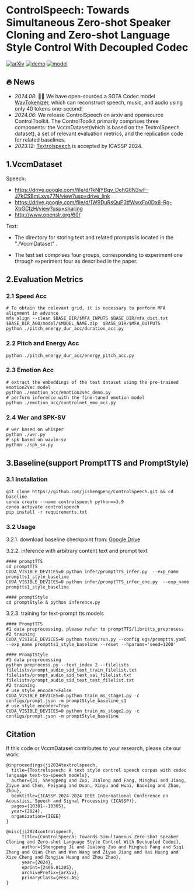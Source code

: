 # ControlSpeech: Towards Simultaneous Zero-shot Speaker Cloning and Zero-shot Language Style Control With Decoupled Codec


[![arXiv](https://img.shields.io/badge/arXiv-Paper-<COLOR>.svg)](https://arxiv.org/abs/2406.01205)
[![demo](https://img.shields.io/badge/ControlSpeech-Demo-red)](https://controlspeech.github.io)
[![model](https://img.shields.io/badge/%F0%9F%A4%97%20ControlSpeech-Models(Baseline)-blue)](https://drive.google.com/drive/folders/1H8U165KjLV05axwRWgZRsBdGO4R9T7F_?usp=drive_link)


## 🔥 News
- *2024.08*: 🎉🎉 We have open-sourced a SOTA Codec model [WavTokenizer](https://github.com/jishengpeng/WavTokenizer), which can reconstruct speech, music, and audio using only 40 tokens one-second!
- *2024.06*: We release ControlSpeech on arxiv and opensource ControlToolkit. The ControlToolkit primarily comprises three components: the VccmDataset(which is based on the TextrolSpeech dataset), a set of relevant evaluation metrics, and the replication code for related baselines.
- *2023.12*: [Textrolspeech](https://github.com/jishengpeng/TextrolSpeech) is accepted by ICASSP 2024.


## 1.VccmDataset
Speech:

- https://drive.google.com/file/d/1kNjYBqv_DohG8N3wF-J7kCSBmLxvs77N/view?usp=drive_link
- https://drive.google.com/file/d/1W9DuRsQuP3tfWwxFo0Dx8-Rg-XbGCIzH/view?usp=sharing
- http://www.openslr.org/60/

Text:

- The directory for storing text and related prompts is located in the "./VccmDataset" .

- The test set comprises four groups, corresponding to experiment one through experiment four as described in the paper.

## 2.Evaluation Metrics

### 2.1 Speed Acc
```shell
# To obtain the relevant grid, it is necessary to perform MFA alignment in advance
mfa align --clean $BASE_DIR/$MFA_INPUTS $BASE_DIR/mfa_dict.txt $BASE_DIR_AGO/model/$MODEL_NAME.zip  $BASE_DIR/$MFA_OUTPUTS 
python ./pitch_energy_dur_acc/duration_acc.py
```

### 2.2 Pitch and Energy Acc
```shell
python ./pitch_energy_dur_acc/energy_pitch_acc.py
```

### 2.3 Emotion Acc
```shell
# extract the embeddings of the test dataset using the pre-trained emotion2Vec model
python ./emotion_acc/emotion2vec_demo.py
# perform inference with the fine-tuned emotion model
python ./emotion_acc/controlnet_emo_acc.py  
```
### 2.4 Wer and SPK-SV
```shell
# wer based on whisper
python ./wer.py
# spk based on wavlm-sv
python ./spk_sv.py
```

## 3.Baseline(support PromptTTS and PromptStyle)


### 3.1 Installation

```shell
git clone https://github.com/jishengpeng/ControlSpeech.git && cd baseline
conda create --name controlspeech python==3.9
conda activate controlspeech
pip install -r requirements.txt
```

### 3.2 Usage

3.2.1. download baseline checkpoint from: [Google Drive](https://drive.google.com/drive/folders/1H8U165KjLV05axwRWgZRsBdGO4R9T7F_?usp=drive_link)

3.2.2. inference with arbitrary content text and prompt text

   ```shell
   #### promptTTS
   cd promptTTS 
   CUDA_VISIBLE_DEVICES=0 python infer/promptTTS_infer.py  --exp_name promptts1_style_baseline
   CUDA_VISIBLE_DEVICES=0 python infer/promptTTS_infer_one.py  --exp_name promptts1_style_baseline
   
   #### promptStyle 
   cd promptStyle & python inference.py
   ```


3.2.3. training for text-prompt tts models

   ```shell
   #### PromptTTS
   #1 data preprocessing, please refer to promptTTS/libritts_preprocess 
   #2 training
   CUDA_VISIBLE_DEVICES=0 python tasks/run.py --config egs/promptts.yaml  --exp_name promptts1_style_baseline --reset --hparams='seed=1200'
   
   #### PromptStyle
   #1 data preprocessing
   python preprocess.py --text_index 2 --filelists filelists/prompt_audio_sid_text_train_filelist.txt filelists/prompt_audio_sid_text_val_filelist.txt filelists/prompt_audio_sid_text_test_filelist.txt
   #2 training
   # use_style_encoder=False
   CUDA_VISIBLE_DEVICES=0 python train_ms_stage1.py -c configs/prompt.json -m promptStyle_baseline_s1
   # use_style_encoder=True
   CUDA_VISIBLE_DEVICES=0 python train_ms_stage2.py -c configs/prompt.json -m promptStyle_baseline
   ```


## Citation

If this code or VccmDataset contributes to your research, please cite our work:

```
@inproceedings{ji2024textrolspeech,
  title={Textrolspeech: A text style control speech corpus with codec language text-to-speech models},
  author={Ji, Shengpeng and Zuo, Jialong and Fang, Minghui and Jiang, Ziyue and Chen, Feiyang and Duan, Xinyu and Huai, Baoxing and Zhao, Zhou},
  booktitle={ICASSP 2024-2024 IEEE International Conference on Acoustics, Speech and Signal Processing (ICASSP)},
  pages={10301--10305},
  year={2024},
  organization={IEEE}
}

@misc{ji2024controlspeech,
      title={ControlSpeech: Towards Simultaneous Zero-shot Speaker Cloning and Zero-shot Language Style Control With Decoupled Codec}, 
      author={Shengpeng Ji and Jialong Zuo and Minghui Fang and Siqi Zheng and Qian Chen and Wen Wang and Ziyue Jiang and Hai Huang and Xize Cheng and Rongjie Huang and Zhou Zhao},
      year={2024},
      eprint={2406.01205},
      archivePrefix={arXiv},
      primaryClass={eess.AS}
}
```
